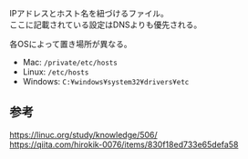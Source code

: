 IPアドレスとホスト名を紐づけるファイル。  
ここに記載されている設定はDNSよりも優先される。

各OSによって置き場所が異なる。

* Mac: `/private/etc/hosts`
* Linux: `/etc/hosts`
* Windows: `C:¥windows¥system32¥drivers¥etc`

## 参考
<https://linuc.org/study/knowledge/506/>  
<https://qiita.com/hirokik-0076/items/830f18ed733e65defa58>